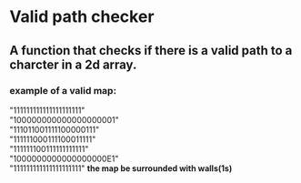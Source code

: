 # Valid path checker
## A function that checks if there is a valid path to a charcter in a 2d array.

### example of a valid map:
"111111111111111111111"<br>
"100000000000000000001"<br>
"111011001111100000111"<br>
"111111000111100011111"<br>
"111111100111111111111"<br>
"1000000000000000000E1"<br>
"111111111111111111111"
**the map be surrounded with walls(1s)**
